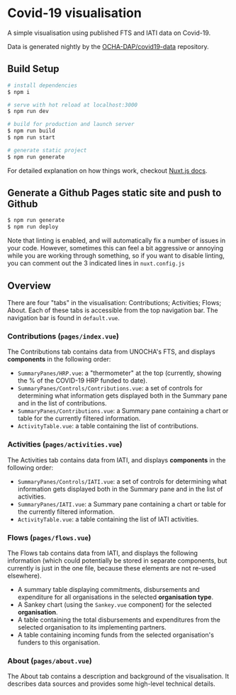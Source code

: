 # Covid-19 visualisation

A simple visualisation using published FTS and IATI data on Covid-19.

Data is generated nightly by the [OCHA-DAP/covid19-data](https://github.com/OCHA-DAP/covid19-data) repository.

## Build Setup

``` bash
# install dependencies
$ npm i

# serve with hot reload at localhost:3000
$ npm run dev

# build for production and launch server
$ npm run build
$ npm run start

# generate static project
$ npm run generate
```

For detailed explanation on how things work, checkout [Nuxt.js docs](https://nuxtjs.org).

## Generate a Github Pages static site and push to Github

```bash
$ npm run generate
$ npm run deploy
```

Note that linting is enabled, and will automatically fix a number of issues in your code. However, sometimes this can feel a bit aggressive or annoying while you are working through something, so if you want to disable linting, you can comment out the 3 indicated lines in `nuxt.config.js`

## Overview

There are four "tabs" in the visualisation: Contributions; Activities; Flows; About. Each of these tabs is accessible from the top navigation bar. The navigation bar is found in `default.vue`.

### Contributions (`pages/index.vue`)

The Contributions tab contains data from UNOCHA's FTS, and displays **components** in the following order:
* `SummaryPanes/HRP.vue`: a "thermometer" at the top (currently, showing the % of the COVID-19 HRP funded to date).
* `SummaryPanes/Controls/Contributions.vue`: a set of controls for determining what information gets displayed both in the Summary pane and in the list of contributions.
* `SummaryPanes/Contributions.vue`: a Summary pane containing a chart or table for the currently filtered information.
* `ActivityTable.vue`: a table containing the list of contributions.

### Activities (`pages/activities.vue`)

The Activities tab contains data from IATI, and displays **components** in the following order:
* `SummaryPanes/Controls/IATI.vue`: a set of controls for determining what information gets displayed both in the Summary pane and in the list of activities.
* `SummaryPanes/IATI.vue`: a Summary pane containing a chart or table for the currently filtered information.
* `ActivityTable.vue`: a table containing the list of IATI activities.

### Flows (`pages/flows.vue`)

The Flows tab contains data from IATI, and displays the following information (which could potentially be stored in separate components, but currently is just in the one file, because these elements are not re-used elsewhere).
* A summary table displaying commitments, disbursements and expenditure for all organisations in the selected **organisation type**.
* A Sankey chart (using the `Sankey.vue` component) for the selected **organisation**.
* A table containing the total disbursements and expenditures from the selected organisation to its implementing partners.
* A table containing incoming funds from the selected organisation's funders to this organisation.

### About (`pages/about.vue`)

The About tab contains a description and background of the visualisation. It describes data sources and provides some high-level technical details.

